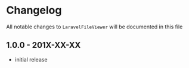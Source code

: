 # Changelog

All notable changes to `LaravelFileViewer` will be documented in this file

## 1.0.0 - 201X-XX-XX

- initial release
